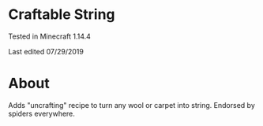 # Craftable String

Tested in Minecraft 1.14.4

Last edited 07/29/2019

# About

Adds "uncrafting" recipe to turn any wool or carpet into string.  Endorsed by spiders everywhere.
